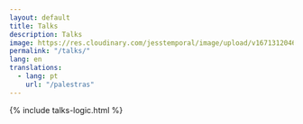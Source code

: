 ```yaml
---
layout: default
title: Talks
description: Talks
image: https://res.cloudinary.com/jesstemporal/image/upload/v1671312046/logo_mh5fv4.png
permalink: "/talks/"
lang: en
translations:
  - lang: pt
    url: "/palestras"
---
```

{% include talks-logic.html %}